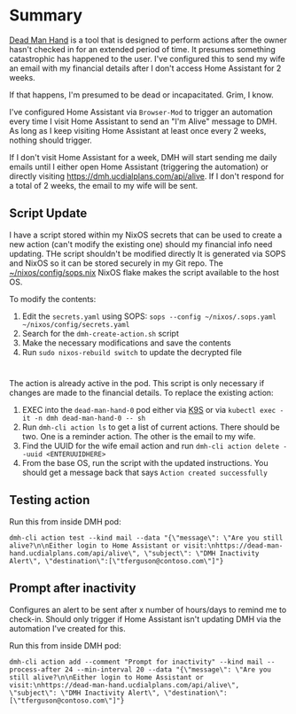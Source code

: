 # Summary
[Dead Man Hand](https://github.com/bkupidura/dead-man-hand) is a tool that is designed to perform actions after the owner hasn't checked in for an extended period of time.  It presumes something catastrophic has happened to the user.  I've configured this to send my wife an email with my financial details after I don't access Home Assistant for 2 weeks.

If that happens, I'm presumed to be dead or incapacitated. Grim, I know.

I've configured Home Assistant via `Browser-Mod` to trigger an automation every time I visit Home Assistant to send an "I'm Alive" message to DMH. As long as I keep visiting Home Assistant at least once every 2 weeks, nothing should trigger.

If I don't visit Home Assistant for a week, DMH will start sending me daily emails until I either open Home Assistant (triggering the automation) or directly visiting https://dmh.ucdialplans.com/api/alive. If I don't respond for a total of 2 weeks, the email to my wife will be sent.

## Script Update
I have a script stored within my NixOS secrets that can be used to create a new action (can't modify the existing one) should my financial info need updating. THe script shouldn't be modified directly It is generated via SOPS and NixOS so it can be stored securely in my Git repo. 
The [~/nixos/config/sops.nix](https://github.com/kenlasko/nixos-wsl/blob/main/config/sops.nix) NixOS flake makes the script available to the host OS.

To modify the contents:
1. Edit the `secrets.yaml` using SOPS: `sops --config ~/nixos/.sops.yaml ~/nixos/config/secrets.yaml`
2. Search for the `dmh-create-action.sh` script
3. Make the necessary modifications and save the contents
4. Run `sudo nixos-rebuild switch` to update the decrypted file
#
The action is already active in the pod. This script is only necessary if changes are made to the financial details. To replace the existing action:
1. EXEC into the `dead-man-hand-0` pod either via [K9S](https://github.com/derailed/k9s) or via `kubectl exec -it -n dmh dead-man-hand-0 -- sh`
1. Run `dmh-cli action ls` to get a list of current actions. There should be two. One is a reminder action. The other is the email to my wife.
2. Find the UUID for the wife email action and run `dmh-cli action delete --uuid <ENTERUUIDHERE>`
3. From the base OS, run the script with the updated instructions. You should get a message back that says `Action created successfully`


## Testing action
Run this from inside DMH pod:
```
dmh-cli action test --kind mail --data "{\"message\": \"Are you still alive?\n\nEither login to Home Assistant or visit:\nhttps://dead-man-hand.ucdialplans.com/api/alive\", \"subject\": \"DMH Inactivity Alert\", \"destination\":[\"tferguson@contoso.com\"]"}
```

## Prompt after inactivity
Configures an alert to be sent after x number of hours/days to remind me to check-in. Should only trigger if Home Assistant isn't updating DMH via the automation I've created for this. 

Run this from inside DMH pod:
```
dmh-cli action add --comment "Prompt for inactivity" --kind mail --process-after 24 --min-interval 20 --data "{\"message\": \"Are you still alive?\n\nEither login to Home Assistant or visit:\nhttps://dead-man-hand.ucdialplans.com/api/alive\", \"subject\": \"DMH Inactivity Alert\", \"destination\":[\"tferguson@contoso.com\"]"}
```
